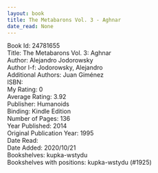 ```yaml
---
layout: book
title: The Metabarons Vol. 3 - Aghnar
date_read: None
---
```


Book Id: 24781655<br />
Title: The Metabarons Vol. 3: Aghnar<br />
Author: Alejandro Jodorowsky<br />
Author l-f: Jodorowsky, Alejandro<br />
Additional Authors: Juan Giménez<br />
ISBN: <br />
My Rating: 0<br />
Average Rating: 3.92<br />
Publisher: Humanoids<br />
Binding: Kindle Edition<br />
Number of Pages: 136<br />
Year Published: 2014<br />
Original Publication Year: 1995<br />
Date Read: <br />
Date Added: 2020/10/21<br />
Bookshelves: kupka-wstydu<br />
Bookshelves with positions: kupka-wstydu (#1925)<br />

